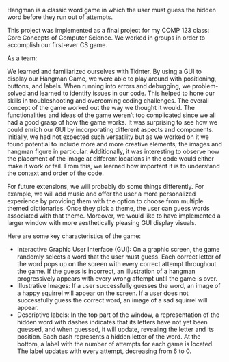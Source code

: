 Hangman is a classic word game in which the user must guess the hidden word before they run out of attempts.

This project was implemented as a final project for my COMP 123 class: Core Concepts of Computer Science. 
We worked in groups in order to accomplish our first-ever CS game.

As a team:

We learned and familiarized ourselves with Tkinter. By using a GUI to display our Hangman Game, we were able to play around with positioning, buttons, and labels. 
When running into errors and debugging, we problem-solved and learned to identify issues in our code. This helped to hone our skills in troubleshooting and overcoming coding challenges. 
The overall concept of the game worked out the way we thought it would. The functionalities and ideas of the game weren’t too complicated since we all had a good grasp of how the game works. 
It was surprising to see how we could enrich our GUI by incorporating different aspects and components. Initially, we had not expected such versatility but as we worked on it we found 
potential to include more and more creative elements; the images and hangman figure in particular. Additionally, it was interesting to observe how the placement of the image at different 
locations in the code would either make it work or fail. From this, we learned how important it is to understand the context and order of the code. 

For future extensions, we will probably do some things differently. 
For example, we will add music and offer the user a more personalized experience by providing them with the option to choose from multiple themed dictionaries. Once they pick a theme, the user can guess words associated 
with that theme. Moreover, we would like to have implemented a larger window with more aesthetically pleasing GUI display visuals.

Here are some key characteristics of the game: 

- Interactive Graphic User Interface (GUI): On a graphic screen, the game randomly selects a word that the user must guess. Each correct letter of the word pops up on the screen with every correct attempt throughout the game. If the guess is incorrect, an illustration of a hangman progressively appears with every wrong attempt until the game is over. 
- Illustrative Images: If a user successfully guesses the word, an image of a happy squirrel will appear on the screen. If a user does not successfully guess the correct word, an image of a sad squirrel will appear. 
- Descriptive labels: In the top part of the window, a representation of the hidden word with dashes indicates that its letters have not yet been guessed, and when guessed, it will update, revealing the letter and its position. Each dash represents a hidden letter of the word. At the bottom, a label with the number of attempts for each game is located. The label updates with every attempt, decreasing from 6 to 0. 
